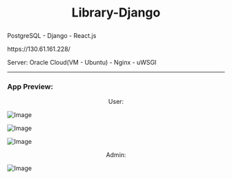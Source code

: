 # <p align="center"> Library-Django </p>
<p> PostgreSQL - Django - React.js </p>
<p> https://130.61.161.228/ </p>
<p> Server: Oracle Cloud(VM - Ubuntu) - Nginx - uWSGI </p>

---

### App Preview:

<p align="center"> User: </p>

![Image](https://s8.gifyu.com/images/Rejestracja.gif)

![Image](https://s8.gifyu.com/images/drugie_okienko.gif)

![Image](https://s8.gifyu.com/images/trzecie_okienko.gif)

<p align="center"> Admin: </p>

![Image](https://s8.gifyu.com/images/adminf2cdabd6b1f4e171.gif)
